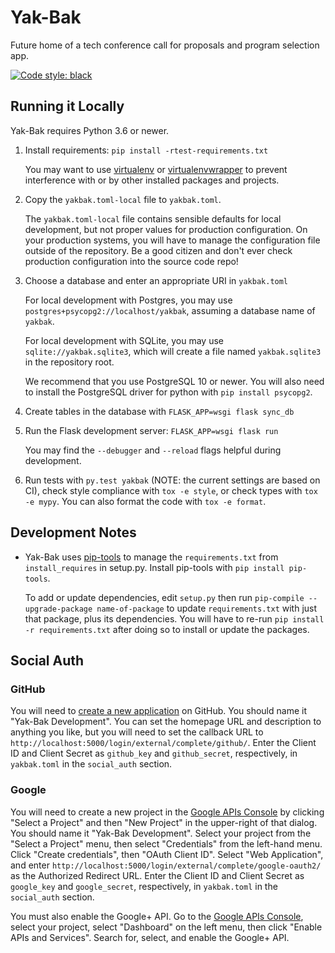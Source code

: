 # Yak-Bak

Future home of a tech conference call for proposals and program selection app.

[![Code style: black](https://img.shields.io/badge/code%20style-black-000000.svg)](https://github.com/ambv/black)

## Running it Locally

Yak-Bak requires Python 3.6 or newer.

1. Install requirements: `pip install -rtest-requirements.txt`

    You may want to use [virtualenv](https://virtualenv.pypa.io/en/stable/)
    or [virtualenvwrapper](https://virtualenvwrapper.readthedocs.io/en/latest/)
    to prevent interference with or by other installed packages and projects.

2. Copy the `yakbak.toml-local` file to `yakbak.toml`.

    The `yakbak.toml-local` file contains sensible defaults for local
    development, but not proper values for production configuration. On your
    production systems, you will have to manage the configuration file outside
    of the repository. Be a good citizen and don't ever check production
    configuration into the source code repo!

3. Choose a database and enter an appropriate URI in `yakbak.toml`

    For local development with Postgres, you may use
    `postgres+psycopg2://localhost/yakbak`, assuming a database name of
    `yakbak`.

    For local development with SQLite, you may use `sqlite://yakbak.sqlite3`,
    which will create a file named `yakbak.sqlite3` in the repository root.

    We recommend that you use PostgreSQL 10 or newer. You will also need to
    install the PostgreSQL driver for python with `pip install psycopg2`.

4. Create tables in the database with `FLASK_APP=wsgi flask sync_db`

5. Run the Flask development server: `FLASK_APP=wsgi flask run`

    You may find the `--debugger` and `--reload` flags helpful during
    development.

6. Run tests with `py.test yakbak` (NOTE: the current settings are based on CI),
   check style compliance with `tox -e style`, or check types with `tox -e
   mypy`. You can also format the code with `tox -e format`.

## Development Notes

- Yak-Bak uses [pip-tools](https://github.com/jazzband/pip-tools) to manage
  the `requirements.txt` from `install_requires` in setup.py. Install
  pip-tools with `pip install pip-tools`.

    To add or update dependencies, edit `setup.py` then run `pip-compile
    --upgrade-package name-of-package` to update `requirements.txt` with
    just that package, plus its dependencies. You will have to re-run `pip
    install -r requirements.txt` after doing so to install or update the
    packages.

## Social Auth

### GitHub

You will need to [create a new
application](https://github.com/settings/applications/new) on GitHub. You
should name it "Yak-Bak <yourname> Development". You can set the homepage
URL and description to anything you like, but you will need to set the
callback URL to `http://localhost:5000/login/external/complete/github/`.
Enter the Client ID and Client Secret as `github_key` and `github_secret`,
respectively, in `yakbak.toml` in the `social_auth` section.

### Google

You will need to create a new project in the [Google APIs
Console](https://console.developers.google.com/apis/dashboard) by clicking
"Select a Project" and then "New Project" in the upper-right of that dialog.
You should name it "Yak-Bak <yourname> Development". Select your project
from the "Select a Project" menu, then select "Credentials" from the
left-hand menu. Click "Create credentials", then "OAuth Client ID". Select
"Web Application", and enter
`http://localhost:5000/login/external/complete/google-oauth2/` as the
Authorized Redirect URL. Enter the Client ID and Client Secret as
`google_key` and `google_secret`, respectively, in `yakbak.toml` in the
`social_auth` section.

You must also enable the Google+ API. Go to the [Google APIs
Console](https://console.developers.google.com/apis/dashboard), select your
project, select "Dashboard" on the left menu, then click "Enable APIs and
Services". Search for, select, and enable the Google+ API.
